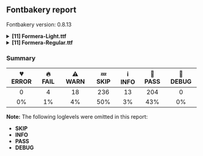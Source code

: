 ## Fontbakery report

Fontbakery version: 0.8.13

<details><summary><b>[11] Formera-Light.ttf</b></summary><div><details><summary>🔥 <b>FAIL:</b> Checking with fontTools.ttx (<a href="https://font-bakery.readthedocs.io/en/stable/fontbakery/profiles/universal.html#com.google.fonts/check/ttx_roundtrip">com.google.fonts/check/ttx_roundtrip</a>)</summary><div>


* 🔥 **FAIL** name id 256 missing from name table
</div></details><details><summary>🔥 <b>FAIL:</b> Ensure soft_dotted characters lose their dot when combined with marks that replace the dot. (<a href="https://font-bakery.readthedocs.io/en/stable/fontbakery/profiles/universal.html#com.google.fonts/check/soft_dotted">com.google.fonts/check/soft_dotted</a>)</summary><div>


* 🔥 **FAIL** The dot of soft dotted characters used in orthographies must disappear in the following strings: į̀ į́ į̂ į̃ į̄ į̌ ị̀ ị́ ị̂ ị̃ ị̄

The dot of soft dotted characters should disappear in other cases, for example: i̦̇ i̦̊ i̦̋ ǐ̦ i̦̒ j̦̀ j̦́ j̦̃ j̦̄ j̦̆ j̦̇ j̦̈ j̦̊ j̦̋ ǰ̦ j̦̒ į̆ į̇ į̈ į̊ [code: soft-dotted]
</div></details><details><summary>⚠ <b>WARN:</b> Check Google Fonts glyph coverage. (<a href="https://font-bakery.readthedocs.io/en/stable/fontbakery/profiles/googlefonts.html#com.google.fonts/check/glyph_coverage">com.google.fonts/check/glyph_coverage</a>)</summary><div>


* ⚠ **WARN** GF_TransLatin_Arabic is almost fulfilled. Missing codepoints:

	- 0x02BC (MODIFIER LETTER APOSTROPHE)


	- 0x1E34 (LATIN CAPITAL LETTER K WITH LINE BELOW)


	- 0x1E35 (LATIN SMALL LETTER K WITH LINE BELOW)


	- 0x1E96 (LATIN SMALL LETTER H WITH LINE BELOW)
 

	- 0x02BD (MODIFIER LETTER REVERSED COMMA)
 [code: missing-codepoints]
</div></details><details><summary>⚠ <b>WARN:</b> Is there kerning info for non-ligated sequences? (<a href="https://font-bakery.readthedocs.io/en/stable/fontbakery/profiles/googlefonts.html#com.google.fonts/check/kerning_for_non_ligated_sequences">com.google.fonts/check/kerning_for_non_ligated_sequences</a>)</summary><div>


* ⚠ **WARN** GPOS table lacks kerning info for the following non-ligated sequences:

	- f + f

	- f + i

	- i + f

	- f + l

	- l + f 

	- i + l [code: lacks-kern-info]
</div></details><details><summary>⚠ <b>WARN:</b> Ensure fonts have ScriptLangTags declared on the 'meta' table. (<a href="https://font-bakery.readthedocs.io/en/stable/fontbakery/profiles/googlefonts.html#com.google.fonts/check/meta/script_lang_tags">com.google.fonts/check/meta/script_lang_tags</a>)</summary><div>


* ⚠ **WARN** This font file does not have a 'meta' table. [code: lacks-meta-table]
</div></details><details><summary>⚠ <b>WARN:</b> Check font contains no unreachable glyphs (<a href="https://font-bakery.readthedocs.io/en/stable/fontbakery/profiles/universal.html#com.google.fonts/check/unreachable_glyphs">com.google.fonts/check/unreachable_glyphs</a>)</summary><div>


* ⚠ **WARN** The following glyphs could not be reached by codepoint or substitution rules:

	- IJacute

	- eight.subs

	- five.subs

	- four.subs

	- ijacute

	- nine.subs

	- one.subs

	- prime

	- seven.subs

	- six.subs

	- three.subs

	- two.subs

	- uni00690307 

	- zero.subs
 [code: unreachable-glyphs]
</div></details><details><summary>⚠ <b>WARN:</b> Check if each glyph has the recommended amount of contours. (<a href="https://font-bakery.readthedocs.io/en/stable/fontbakery/profiles/universal.html#com.google.fonts/check/contour_count">com.google.fonts/check/contour_count</a>)</summary><div>


* ⚠ **WARN** This check inspects the glyph outlines and detects the total number of contours in each of them. The expected values are infered from the typical ammounts of contours observed in a large collection of reference font families. The divergences listed below may simply indicate a significantly different design on some of your glyphs. On the other hand, some of these may flag actual bugs in the font such as glyphs mapped to an incorrect codepoint. Please consider reviewing the design and codepoint assignment of these to make sure they are correct.

The following glyphs do not have the recommended number of contours:

	- Glyph name: n	Contours detected: 2	Expected: 1

	- Glyph name: r	Contours detected: 2	Expected: 1

	- Glyph name: uni00AD	Contours detected: 1	Expected: 0

	- Glyph name: uni00B5	Contours detected: 2	Expected: 1

	- Glyph name: ae	Contours detected: 2	Expected: 3

	- Glyph name: ntilde	Contours detected: 3	Expected: 2

	- Glyph name: aogonek	Contours detected: 3	Expected: 2

	- Glyph name: dcroat	Contours detected: 3	Expected: 2

	- Glyph name: eogonek	Contours detected: 3	Expected: 2

	- Glyph name: hbar	Contours detected: 2	Expected: 1

	- Glyph name: lslash	Contours detected: 2	Expected: 1

	- Glyph name: nacute	Contours detected: 3	Expected: 2

	- Glyph name: uni0146	Contours detected: 3	Expected: 2

	- Glyph name: ncaron	Contours detected: 3	Expected: 2

	- Glyph name: napostrophe	Contours detected: 3	Expected: 2

	- Glyph name: eng	Contours detected: 2	Expected: 1

	- Glyph name: racute	Contours detected: 3	Expected: 2

	- Glyph name: uni0157	Contours detected: 3	Expected: 2

	- Glyph name: rcaron	Contours detected: 3	Expected: 2

	- Glyph name: Tbar	Contours detected: 2	Expected: 1

	- Glyph name: tbar	Contours detected: 2	Expected: 1

	- Glyph name: Uogonek	Contours detected: 2	Expected: 1

	- Glyph name: uogonek	Contours detected: 2	Expected: 1

	- Glyph name: uni01EA	Contours detected: 3	Expected: 2

	- Glyph name: uni01EB	Contours detected: 3	Expected: 2

	- Glyph name: aeacute	Contours detected: 3	Expected: 4

	- Glyph name: uni0272	Contours detected: 2	Expected: 1

	- Glyph name: uni03BC	Contours detected: 2	Expected: 1

	- Glyph name: uni1E08	Contours detected: 3	Expected: 2

	- Glyph name: uni1E09	Contours detected: 3	Expected: 2

	- Glyph name: uni1E1C	Contours detected: 3	Expected: 2

	- Glyph name: uni1E1D	Contours detected: 4	Expected: 3

	- Glyph name: uni1E45	Contours detected: 3	Expected: 2

	- Glyph name: uni1E47	Contours detected: 3	Expected: 2

	- Glyph name: nmacronbelow	Contours detected: 3	Expected: 2

	- Glyph name: uni1E5B	Contours detected: 3	Expected: 2

	- Glyph name: rmacronbelow	Contours detected: 3	Expected: 2

	- Glyph name: uni2113	Contours detected: 3	Expected: 2

	- Glyph name: estimated	Contours detected: 3	Expected: 2

	- Glyph name: Tbar	Contours detected: 2	Expected: 1

	- Glyph name: Uogonek	Contours detected: 2	Expected: 1

	- Glyph name: ae	Contours detected: 2	Expected: 3

	- Glyph name: aeacute	Contours detected: 3	Expected: 4

	- Glyph name: aogonek	Contours detected: 3	Expected: 2

	- Glyph name: dcroat	Contours detected: 3	Expected: 2

	- Glyph name: eng	Contours detected: 2	Expected: 1

	- Glyph name: eogonek	Contours detected: 3	Expected: 2

	- Glyph name: estimated	Contours detected: 3	Expected: 2

	- Glyph name: hbar	Contours detected: 2	Expected: 1

	- Glyph name: lslash	Contours detected: 2	Expected: 1

	- Glyph name: n	Contours detected: 2	Expected: 1

	- Glyph name: nacute	Contours detected: 3	Expected: 2

	- Glyph name: napostrophe	Contours detected: 3	Expected: 2

	- Glyph name: ncaron	Contours detected: 3	Expected: 2

	- Glyph name: ntilde	Contours detected: 3	Expected: 2

	- Glyph name: r	Contours detected: 2	Expected: 1

	- Glyph name: racute	Contours detected: 3	Expected: 2

	- Glyph name: rcaron	Contours detected: 3	Expected: 2

	- Glyph name: tbar	Contours detected: 2	Expected: 1

	- Glyph name: uni00AD	Contours detected: 1	Expected: 0

	- Glyph name: uni00B5	Contours detected: 2	Expected: 1

	- Glyph name: uni0146	Contours detected: 3	Expected: 2

	- Glyph name: uni0157	Contours detected: 3	Expected: 2

	- Glyph name: uni0272	Contours detected: 2	Expected: 1

	- Glyph name: uni03BC	Contours detected: 2	Expected: 1

	- Glyph name: uni1E08	Contours detected: 3	Expected: 2

	- Glyph name: uni1E09	Contours detected: 3	Expected: 2

	- Glyph name: uni1E1C	Contours detected: 3	Expected: 2

	- Glyph name: uni1E1D	Contours detected: 4	Expected: 3

	- Glyph name: uni1E45	Contours detected: 3	Expected: 2

	- Glyph name: uni1E47	Contours detected: 3	Expected: 2

	- Glyph name: uni1E5B	Contours detected: 3	Expected: 2

	- Glyph name: uni2113	Contours detected: 3	Expected: 2 

	- Glyph name: uogonek	Contours detected: 2	Expected: 1
 [code: contour-count]
</div></details><details><summary>⚠ <b>WARN:</b> Does the font contain a soft hyphen? (<a href="https://font-bakery.readthedocs.io/en/stable/fontbakery/profiles/universal.html#com.google.fonts/check/soft_hyphen">com.google.fonts/check/soft_hyphen</a>)</summary><div>


* ⚠ **WARN** This font has a 'Soft Hyphen' character. [code: softhyphen]
</div></details><details><summary>⚠ <b>WARN:</b> Ensure dotted circle glyph is present and can attach marks. (<a href="https://font-bakery.readthedocs.io/en/stable/fontbakery/profiles/universal.html#com.google.fonts/check/dotted_circle">com.google.fonts/check/dotted_circle</a>)</summary><div>


* ⚠ **WARN** No dotted circle glyph present [code: missing-dotted-circle]
</div></details><details><summary>⚠ <b>WARN:</b> Do outlines contain any jaggy segments? (<a href="https://font-bakery.readthedocs.io/en/stable/fontbakery/profiles/<Section: Outline Correctness Checks>.html#com.google.fonts/check/outline_jaggy_segments">com.google.fonts/check/outline_jaggy_segments</a>)</summary><div>


* ⚠ **WARN** The following glyphs have jaggy segments:

	* approxequal (U+2248): L<<352.0,180.0>--<356.0,180.0>>/L<<356.0,180.0>--<331.0,182.0>> = 4.573921259900818

	* approxequal (U+2248): L<<352.0,370.0>--<356.0,370.0>>/L<<356.0,370.0>--<331.0,372.0>> = 4.573921259900818

	* approxequal (U+2248): L<<369.0,177.0>--<352.0,180.0>>/L<<352.0,180.0>--<356.0,180.0>> = 10.007979801441312

	* approxequal (U+2248): L<<369.0,367.0>--<352.0,370.0>>/L<<352.0,370.0>--<356.0,370.0>> = 10.007979801441312

	* asciitilde (U+007E): L<<359.0,222.0>--<363.0,222.0>>/L<<363.0,222.0>--<338.0,224.0>> = 4.573921259900818

	* asciitilde (U+007E): L<<376.0,219.0>--<359.0,222.0>>/L<<359.0,222.0>--<363.0,222.0>> = 10.007979801441312

	* copyright (U+00A9): B<<187.0,624.0>-<199.0,632.0>-<198.0,631.0>>/L<<198.0,631.0>--<206.0,636.0>> = 12.994616791916483

	* copyright (U+00A9): B<<506.5,54.5>-<509.0,56.0>-<508.0,55.0>>/B<<508.0,55.0>-<517.0,61.0>-<515.0,59.0>> = 11.309932474020195

	* copyright (U+00A9): B<<649.0,203.0>-<655.0,218.0>-<655.0,216.0>>/L<<655.0,216.0>--<656.0,223.0>> = 8.13010235415596

	* copyright (U+00A9): L<<514.0,439.0>--<513.0,418.0>>/B<<513.0,418.0>-<513.0,421.0>-<505.0,429.0>> = 2.726310993906212

	* currency (U+00A4): L<<239.0,129.0>--<242.0,129.0>>/L<<242.0,129.0>--<212.0,135.0>> = 11.309932474020195

	* currency (U+00A4): L<<276.0,127.0>--<239.0,129.0>>/L<<239.0,129.0>--<242.0,129.0>> = 3.094058058917113

	* currency (U+00A4): L<<295.0,573.0>--<319.0,570.0>>/L<<319.0,570.0>--<318.0,570.0>> = 7.125016348901757

	* currency (U+00A4): L<<319.0,570.0>--<318.0,570.0>>/L<<318.0,570.0>--<330.0,567.0>> = 14.036243467926484

	* currency (U+00A4): L<<438.0,535.0>--<512.0,608.0>>/B<<512.0,608.0>-<511.0,607.0>-<518.0,601.0>> = 0.3897611953170412

	* currency (U+00A4): L<<524.0,103.0>--<508.0,88.0>>/B<<508.0,88.0>-<511.0,91.0>-<502.0,99.0>> = 1.8476102659945155

	* dagger (U+2020): B<<167.0,774.0>-<172.0,774.0>-<179.0,775.0>>/B<<179.0,775.0>-<175.0,775.0>-<184.5,776.0>> = 8.13010235415596

	* dagger (U+2020): B<<188.5,-56.5>-<179.0,-56.0>-<182.0,-56.0>>/B<<182.0,-56.0>-<176.0,-55.0>-<170.0,-54.5>> = 9.462322208025613

	* divide (U+00F7): L<<468.0,329.0>--<467.0,307.0>>/B<<467.0,307.0>-<467.0,310.0>-<455.0,307.0>> = 2.6025622024998034

	* equal (U+003D): L<<443.0,278.0>--<462.0,277.0>>/B<<462.0,277.0>-<458.0,277.0>-<462.5,275.0>> = 3.012787504183286

	* equal (U+003D): L<<444.0,420.0>--<458.0,419.0>>/B<<458.0,419.0>-<457.0,419.0>-<462.0,417.0>> = 4.085616779974888

	* equal (U+003D): L<<468.0,258.0>--<467.0,236.0>>/B<<467.0,236.0>-<467.0,239.0>-<454.0,236.0>> = 2.6025622024998034

	* estimated (U+212E): B<<170.5,64.0>-<163.0,69.0>-<164.0,69.0>>/B<<164.0,69.0>-<152.0,71.0>-<155.0,74.0>> = 9.462322208025613

	* estimated (U+212E): L<<203.0,613.0>--<206.0,616.0>>/L<<206.0,616.0>--<184.0,599.0>> = 7.3057595333108205

	* estimated (U+212E): L<<215.0,622.0>--<203.0,613.0>>/L<<203.0,613.0>--<206.0,616.0>> = 8.13010235415596

	* estimated (U+212E): L<<388.0,695.0>--<408.0,692.0>>/L<<408.0,692.0>--<407.0,692.0>> = 8.530765609948139

	* estimated (U+212E): L<<408.0,692.0>--<407.0,692.0>>/L<<407.0,692.0>--<421.0,691.0>> = 4.085616779974888

	* estimated (U+212E): L<<591.0,94.0>--<594.0,97.0>>/L<<594.0,97.0>--<576.0,80.0>> = 1.6365770416166923

	* estimated (U+212E): L<<600.0,102.0>--<591.0,94.0>>/L<<591.0,94.0>--<594.0,97.0>> = 3.3664606634298315

	* greater (U+003E): B<<268.0,220.0>-<260.0,217.0>-<261.0,218.0>>/B<<261.0,218.0>-<249.0,208.0>-<243.0,207.0>> = 5.1944289077348

	* greater (U+003E): B<<66.0,525.0>-<80.0,520.0>-<79.0,520.0>>/B<<79.0,520.0>-<87.0,518.0>-<91.0,516.5>> = 14.036243467926484

	* infinity (U+221E): L<<208.0,443.0>--<209.0,443.0>>/B<<209.0,443.0>-<196.0,445.0>-<187.0,446.5>> = 8.746162262555211

	* infinity (U+221E): L<<545.0,239.0>--<544.0,238.0>>/L<<544.0,238.0>--<552.0,244.0>> = 8.13010235415596

	* integral (U+222B): L<<222.0,-182.0>--<222.0,-183.0>>/L<<222.0,-183.0>--<229.0,-152.0>> = 12.724355685422363

	* less (U+003C): B<<257.0,207.0>-<251.0,208.0>-<239.0,218.0>>/B<<239.0,218.0>-<240.0,217.0>-<232.0,220.0>> = 5.1944289077348

	* minus (U+2212): L<<32.0,342.0>--<33.0,349.0>>/B<<33.0,349.0>-<33.0,348.0>-<40.0,349.0>> = 8.13010235415596

	* minus (U+2212): L<<443.0,349.0>--<468.0,348.0>>/B<<468.0,348.0>-<466.0,348.0>-<468.0,340.0>> = 2.2906100426384346

	* minus (U+2212): L<<57.0,307.0>--<30.0,310.0>>/B<<30.0,310.0>-<32.0,310.0>-<32.0,318.0>> = 6.340191745909908

	* minute (U+2032): L<<30.0,511.0>--<31.0,518.0>>/L<<31.0,518.0>--<31.0,517.0>> = 8.13010235415596

	* minute (U+2032): L<<31.0,518.0>--<31.0,517.0>>/L<<31.0,517.0>--<35.0,542.0>> = 9.090276920822312

	* multiply (U+00D7): B<<255.5,293.0>-<250.0,298.0>-<251.0,299.0>>/L<<251.0,299.0>--<228.0,280.0>> = 5.4403320310054815

	* notequal (U+2260): B<<151.0,155.0>-<152.0,158.0>-<152.0,157.0>>/L<<152.0,157.0>--<153.0,161.0>> = 14.036243467926484

	* notequal (U+2260): B<<165.0,185.0>-<172.0,199.0>-<172.0,198.0>>/B<<172.0,198.0>-<173.0,202.0>-<175.5,211.5>> = 14.036243467926484

	* notequal (U+2260): B<<181.0,229.0>-<184.0,237.0>-<185.0,237.0>>/L<<185.0,237.0>--<159.0,239.0>> = 4.398705354995508

	* notequal (U+2260): L<<30.0,258.0>--<33.0,278.0>>/B<<33.0,278.0>-<33.0,276.0>-<56.0,278.0>> = 8.530765609948096

	* numbersign (U+0023): B<<26.5,139.0>-<26.0,140.0>-<26.0,139.0>>/B<<26.0,139.0>-<24.0,158.0>-<41.0,163.0>> = 6.009005957494474

	* numbersign (U+0023): L<<448.0,313.0>--<449.0,313.0>>/B<<449.0,313.0>-<439.0,312.0>-<434.0,300.5>> = 5.710593137499633

	* numbersign (U+0023): L<<468.0,315.0>--<448.0,313.0>>/L<<448.0,313.0>--<449.0,313.0>> = 5.710593137499633

	* paragraph (U+00B6): L<<371.0,462.0>--<371.0,461.0>>/B<<371.0,461.0>-<369.0,475.0>-<373.0,475.0>> = 8.13010235415596

	* paragraph (U+00B6): L<<372.0,455.0>--<371.0,462.0>>/L<<371.0,462.0>--<371.0,461.0>> = 8.13010235415596

	* paragraph (U+00B6): L<<67.0,614.0>--<74.0,620.0>>/L<<74.0,620.0>--<73.0,619.0>> = 4.398705354995591

	* paragraph (U+00B6): L<<74.0,620.0>--<73.0,619.0>>/L<<73.0,619.0>--<87.0,630.0>> = 6.842773412630916

	* partialdiff (U+2202): B<<180.0,616.0>-<175.0,618.0>-<176.0,618.0>>/B<<176.0,618.0>-<163.0,620.0>-<154.0,622.0>> = 8.746162262555211

	* partialdiff (U+2202): B<<338.5,49.5>-<341.0,51.0>-<340.0,50.0>>/L<<340.0,50.0>--<345.0,54.0>> = 6.34019174590985

	* partialdiff (U+2202): L<<274.0,396.0>--<277.0,396.0>>/L<<277.0,396.0>--<259.0,399.0>> = 9.462322208025613

	* partialdiff (U+2202): L<<304.0,392.0>--<274.0,396.0>>/L<<274.0,396.0>--<277.0,396.0>> = 7.594643368591397

	* partialdiff (U+2202): L<<340.0,50.0>--<345.0,54.0>>/L<<345.0,54.0>--<344.0,53.0>> = 6.340191745909908

	* partialdiff (U+2202): L<<345.0,54.0>--<344.0,53.0>>/B<<344.0,53.0>-<354.0,62.0>-<354.0,60.0>> = 3.0127875041831653

	* partialdiff (U+2202): L<<90.0,222.0>--<90.0,225.0>>/L<<90.0,225.0>--<89.0,196.0>> = 1.9749340108819595

	* partialdiff (U+2202): L<<91.0,239.0>--<90.0,222.0>>/L<<90.0,222.0>--<90.0,225.0>> = 3.3664606634298315

	* percent (U+0025): B<<202.0,456.0>-<219.0,464.0>-<216.0,461.0>>/L<<216.0,461.0>--<239.0,479.0>> = 6.952957468173817

	* percent (U+0025): L<<119.0,620.0>--<120.0,621.0>>/L<<120.0,621.0>--<98.0,604.0>> = 7.3057595333108205

	* percent (U+0025): L<<150.0,451.0>--<154.0,450.0>>/L<<154.0,450.0>--<153.0,450.0>> = 14.036243467926484

	* percent (U+0025): L<<154.0,450.0>--<153.0,450.0>>/L<<153.0,450.0>--<170.0,448.0>> = 6.709836807756896

	* percent (U+0025): L<<341.0,219.0>--<358.0,235.0>>/B<<358.0,235.0>-<357.0,234.0>-<358.0,235.0>> = 1.735704588928346

	* percent (U+0025): L<<391.0,204.0>--<391.0,205.0>>/L<<391.0,205.0>--<390.0,201.0>> = 14.036243467926484

	* percent (U+0025): L<<391.0,205.0>--<390.0,201.0>>/L<<390.0,201.0>--<390.0,204.0>> = 14.036243467926484

	* percent (U+0025): L<<485.0,206.0>--<486.0,207.0>>/L<<486.0,207.0>--<482.0,204.0>> = 8.13010235415596

	* percent (U+0025): L<<486.0,207.0>--<482.0,204.0>>/L<<482.0,204.0>--<485.0,207.0>> = 8.13010235415596

	* perthousand (U+2030): L<<118.0,619.0>--<120.0,621.0>>/L<<120.0,621.0>--<98.0,604.0>> = 7.3057595333108205

	* perthousand (U+2030): L<<516.0,13.0>--<519.0,16.0>>/B<<519.0,16.0>-<507.0,7.0>-<495.0,4.0>> = 8.13010235415596

	* perthousand (U+2030): L<<537.0,31.0>--<516.0,13.0>>/L<<516.0,13.0>--<519.0,16.0>> = 4.398705354995591

	* perthousand (U+2030): L<<707.0,201.0>--<710.0,204.0>>/L<<710.0,204.0>--<689.0,187.0>> = 6.009005957494474

	* perthousand (U+2030): L<<712.0,205.0>--<707.0,201.0>>/L<<707.0,201.0>--<710.0,204.0>> = 6.340191745909908

	* pi (U+03C0): B<<415.5,366.0>-<408.0,366.0>-<408.0,367.0>>/L<<408.0,367.0>--<406.0,343.0>> = 4.763641690726143

	* pi (U+03C0): L<<122.0,-3.0>--<99.0,0.0>>/L<<99.0,0.0>--<101.0,0.0>> = 7.431407971172489

	* pi (U+03C0): L<<363.0,133.0>--<363.0,132.0>>/B<<363.0,132.0>-<362.0,153.0>-<364.0,153.0>> = 2.726310993906212

	* pi (U+03C0): L<<366.0,101.0>--<363.0,133.0>>/L<<363.0,133.0>--<363.0,132.0>> = 5.355825042855143

	* plus (U+002B): L<<229.0,523.0>--<230.0,531.0>>/B<<230.0,531.0>-<230.0,530.0>-<250.0,530.0>> = 7.1250163489018075

	* plus (U+002B): L<<232.0,127.0>--<227.0,128.0>>/L<<227.0,128.0>--<230.0,128.0>> = 11.309932474020195

	* plus (U+002B): L<<418.0,348.0>--<443.0,349.0>>/L<<443.0,349.0>--<442.0,349.0>> = 2.2906100426384346

	* plus (U+002B): L<<443.0,349.0>--<442.0,349.0>>/B<<442.0,349.0>-<456.0,350.0>-<461.0,349.0>> = 4.085616779974798

	* plusminus (U+00B1): L<<227.0,314.0>--<227.0,313.0>>/B<<227.0,313.0>-<226.0,318.0>-<227.0,320.5>> = 11.309932474020195

	* plusminus (U+00B1): L<<228.0,309.0>--<227.0,314.0>>/L<<227.0,314.0>--<227.0,313.0>> = 11.309932474020227

	* plusminus (U+00B1): L<<250.0,559.0>--<271.0,558.0>>/B<<271.0,558.0>-<270.0,558.0>-<271.0,536.0>> = 2.726310993906212

	* plusminus (U+00B1): L<<42.0,75.0>--<30.0,76.0>>/B<<30.0,76.0>-<33.0,76.0>-<33.0,95.0>> = 4.763641690726143

	* plusminus (U+00B1): L<<468.0,95.0>--<467.0,73.0>>/B<<467.0,73.0>-<467.0,76.0>-<443.0,76.0>> = 2.6025622024998034

	* product (U+220F): B<<567.0,-194.0>-<578.0,-209.0>-<577.0,-209.0>>/L<<577.0,-209.0>--<594.0,-210.0>> = 3.3664606634298315

	* product (U+220F): L<<430.0,-230.0>--<433.0,-209.0>>/B<<433.0,-209.0>-<433.0,-210.0>-<456.0,-210.0>> = 8.13010235415596

	* product (U+220F): L<<452.0,-253.0>--<430.0,-250.0>>/B<<430.0,-250.0>-<433.0,-250.0>-<430.0,-240.0>> = 7.765166018425354

	* radical (U+221A): B<<248.0,100.5>-<245.0,92.0>-<245.0,93.0>>/L<<245.0,93.0>--<243.0,85.0>> = 14.036243467926484

	* radical (U+221A): B<<262.0,146.5>-<259.0,138.0>-<259.0,139.0>>/B<<259.0,139.0>-<258.0,132.0>-<256.5,126.5>> = 8.13010235415596

	* radical (U+221A): L<<187.0,91.0>--<193.0,64.0>>/L<<193.0,64.0>--<193.0,68.0>> = 12.528807709151522

	* radical (U+221A): L<<401.0,747.0>--<402.0,754.0>>/L<<402.0,754.0>--<402.0,753.0>> = 8.13010235415596

	* radical (U+221A): L<<644.0,828.0>--<669.0,827.0>>/B<<669.0,827.0>-<667.0,827.0>-<669.0,810.0>> = 2.2906100426384346

	* radical (U+221A): L<<87.0,354.0>--<110.0,353.0>>/B<<110.0,353.0>-<109.0,353.0>-<112.0,348.0>> = 2.4895529219991284

	* registered (U+00AE): B<<528.0,28.0>-<520.0,24.0>-<521.0,25.0>>/B<<521.0,25.0>-<511.0,16.0>-<498.0,12.0>> = 3.012787504183286

	* registered (U+00AE): B<<640.0,185.0>-<647.0,199.0>-<647.0,197.0>>/B<<647.0,197.0>-<648.0,201.0>-<648.5,202.5>> = 14.036243467926484

	* registered (U+00AE): L<<674.0,280.0>--<675.0,304.0>>/L<<675.0,304.0>--<675.0,303.0>> = 2.3859440303887243

	* registered (U+00AE): L<<675.0,304.0>--<675.0,303.0>>/L<<675.0,303.0>--<677.0,319.0>> = 7.1250163489018075

	* second (U+2033): L<<211.0,511.0>--<212.0,518.0>>/L<<212.0,518.0>--<212.0,517.0>> = 8.13010235415596

	* second (U+2033): L<<212.0,518.0>--<212.0,517.0>>/L<<212.0,517.0>--<216.0,542.0>> = 9.090276920822312

	* second (U+2033): L<<31.0,511.0>--<32.0,518.0>>/L<<32.0,518.0>--<32.0,517.0>> = 8.13010235415596

	* second (U+2033): L<<32.0,518.0>--<32.0,517.0>>/L<<32.0,517.0>--<36.0,542.0>> = 9.090276920822312

	* threequarters (U+00BE): B<<213.0,433.0>-<207.0,444.0>-<200.0,454.0>>/B<<200.0,454.0>-<201.0,453.0>-<200.5,454.0>> = 10.007979801441312

	* uni00B3 (U+00B3): B<<223.0,433.0>-<217.0,444.0>-<210.0,454.0>>/B<<210.0,454.0>-<211.0,453.0>-<210.5,454.0>> = 10.007979801441312

	* uni00B5 (U+00B5): L<<386.0,75.0>--<387.0,76.0>>/L<<387.0,76.0>--<378.0,68.0>> = 3.3664606634298315

	* uni00B5 (U+00B5): L<<70.0,-166.0>--<69.0,-155.0>>/L<<69.0,-155.0>--<69.0,-156.0>> = 5.1944289077348

	* uni03A9 (U+03A9): B<<409.5,59.5>-<412.0,61.0>-<411.0,60.0>>/L<<411.0,60.0>--<429.0,72.0>> = 11.309932474020227

	* uni03A9 (U+03A9): B<<92.0,446.5>-<89.0,436.0>-<89.0,437.0>>/L<<89.0,437.0>--<82.0,408.0>> = 13.570434385161475

	* uni03A9 (U+03A9): L<<371.0,630.0>--<374.0,630.0>>/L<<374.0,630.0>--<362.0,632.0>> = 9.462322208025613

	* uni03A9 (U+03A9): L<<398.0,626.0>--<371.0,630.0>>/L<<371.0,630.0>--<374.0,630.0>> = 8.426969021480636

	* uni03A9 (U+03A9): L<<587.0,292.0>--<589.0,314.0>>/L<<589.0,314.0>--<589.0,313.0>> = 5.1944289077348

	* uni03A9 (U+03A9): L<<589.0,313.0>--<592.0,337.0>>/L<<592.0,337.0>--<592.0,336.0>> = 7.1250163489018075

	* uni03A9 (U+03A9): L<<589.0,314.0>--<589.0,313.0>>/L<<589.0,313.0>--<592.0,337.0>> = 7.1250163489018075

	* uni03A9 (U+03A9): L<<592.0,337.0>--<592.0,336.0>>/L<<592.0,336.0>--<593.0,366.0>> = 1.9091524329963898

	* uni03BC (U+03BC): L<<386.0,75.0>--<387.0,76.0>>/L<<387.0,76.0>--<378.0,68.0>> = 3.3664606634298315

	* uni03BC (U+03BC): L<<70.0,-166.0>--<69.0,-155.0>>/L<<69.0,-155.0>--<69.0,-156.0>> = 5.1944289077348

	* uni1E9E (U+1E9E): L<<375.0,-5.0>--<376.0,-5.0>>/L<<376.0,-5.0>--<343.0,-3.0>> = 3.468229258917096

	* uni1E9E (U+1E9E): L<<385.0,-6.0>--<375.0,-5.0>>/L<<375.0,-5.0>--<376.0,-5.0>> = 5.710593137499633

	* uni2083 (U+2083): B<<223.0,38.0>-<217.0,49.0>-<210.0,59.0>>/B<<210.0,59.0>-<211.0,58.0>-<210.5,59.0>> = 10.007979801441312

	* uni2113 (U+2113): B<<198.0,87.0>-<198.0,88.0>-<197.0,86.0>>/L<<197.0,86.0>--<200.0,97.0>> = 11.309932474020162

	* uni2113 (U+2113): B<<312.0,-6.0>-<313.0,-6.0>-<314.0,-6.0>>/L<<314.0,-6.0>--<310.0,-7.0>> = 14.036243467926484

	* uni2113 (U+2113): L<<279.0,591.0>--<279.0,600.0>>/L<<279.0,600.0>--<274.0,560.0>> = 7.125016348901757

	* uni2113 (U+2113): L<<314.0,-6.0>--<310.0,-7.0>>/B<<310.0,-7.0>-<311.0,-7.0>-<312.0,-6.0>> = 14.036243467926484

	* uni2113 (U+2113): L<<356.0,487.0>--<356.0,485.0>>/L<<356.0,485.0>--<357.0,491.0>> = 9.462322208025613

	* uni2113 (U+2113): L<<383.0,35.0>--<386.0,37.0>>/L<<386.0,37.0>--<368.0,22.0>> = 6.115503566285445

	* uni2113 (U+2113): L<<400.0,48.0>--<383.0,35.0>>/L<<383.0,35.0>--<386.0,37.0>> = 3.715289105428815

	* uni2126 (U+2126): B<<409.5,59.5>-<412.0,61.0>-<411.0,60.0>>/L<<411.0,60.0>--<429.0,72.0>> = 11.309932474020227

	* uni2126 (U+2126): B<<92.0,446.5>-<89.0,436.0>-<89.0,437.0>>/L<<89.0,437.0>--<82.0,408.0>> = 13.570434385161475

	* uni2126 (U+2126): L<<371.0,630.0>--<374.0,630.0>>/L<<374.0,630.0>--<362.0,632.0>> = 9.462322208025613

	* uni2126 (U+2126): L<<398.0,626.0>--<371.0,630.0>>/L<<371.0,630.0>--<374.0,630.0>> = 8.426969021480636

	* uni2126 (U+2126): L<<587.0,292.0>--<589.0,314.0>>/L<<589.0,314.0>--<589.0,313.0>> = 5.1944289077348

	* uni2126 (U+2126): L<<589.0,313.0>--<592.0,337.0>>/L<<592.0,337.0>--<592.0,336.0>> = 7.1250163489018075

	* uni2126 (U+2126): L<<589.0,314.0>--<589.0,313.0>>/L<<589.0,313.0>--<592.0,337.0>> = 7.1250163489018075

	* uni2126 (U+2126): L<<592.0,337.0>--<592.0,336.0>>/L<<592.0,336.0>--<593.0,366.0>> = 1.9091524329963898

	* uni21E7 (U+21E7): B<<308.0,37.0>-<309.0,15.0>-<308.0,15.0>>/L<<308.0,15.0>--<331.0,14.0>> = 2.4895529219991284

	* uni2325 (U+2325): L<<51.0,478.0>--<52.0,484.0>>/L<<52.0,484.0>--<52.0,483.0>> = 9.462322208025613

	* uni2B1B (U+2B1B): L<<51.0,274.0>--<51.0,273.0>>/B<<51.0,273.0>-<50.0,284.0>-<52.0,286.0>> = 5.1944289077348

	* uni2B1B (U+2B1B): L<<52.0,267.0>--<51.0,274.0>>/L<<51.0,274.0>--<51.0,273.0>> = 8.13010235415596

	* uni2B1B (U+2B1B): L<<72.0,-121.0>--<60.0,-120.0>>/L<<60.0,-120.0>--<62.0,-120.0>> = 4.763641690726143 

	* uni2B1C (U+2B1C): L<<55.0,494.0>--<52.0,519.0>>/L<<52.0,519.0>--<52.0,518.0>> = 6.842773412630916 [code: found-jaggy-segments]
</div></details><details><summary>⚠ <b>WARN:</b> Do outlines contain any semi-vertical or semi-horizontal lines? (<a href="https://font-bakery.readthedocs.io/en/stable/fontbakery/profiles/<Section: Outline Correctness Checks>.html#com.google.fonts/check/outline_semi_vertical">com.google.fonts/check/outline_semi_vertical</a>)</summary><div>


* ⚠ **WARN** The following glyphs have semi-vertical/semi-horizontal lines:

	* uni1E9E (U+1E9E): L<<124.0,571.0>--<123.0,416.0>> 

	* uni2015 (U+2015): L<<443.0,405.0>--<565.0,404.0>> [code: found-semi-vertical]
</div></details><br></div></details><details><summary><b>[11] Formera-Regular.ttf</b></summary><div><details><summary>🔥 <b>FAIL:</b> Checking with fontTools.ttx (<a href="https://font-bakery.readthedocs.io/en/stable/fontbakery/profiles/universal.html#com.google.fonts/check/ttx_roundtrip">com.google.fonts/check/ttx_roundtrip</a>)</summary><div>


* 🔥 **FAIL** name id 256 missing from name table
</div></details><details><summary>🔥 <b>FAIL:</b> Ensure soft_dotted characters lose their dot when combined with marks that replace the dot. (<a href="https://font-bakery.readthedocs.io/en/stable/fontbakery/profiles/universal.html#com.google.fonts/check/soft_dotted">com.google.fonts/check/soft_dotted</a>)</summary><div>


* 🔥 **FAIL** The dot of soft dotted characters used in orthographies must disappear in the following strings: į̀ į́ į̂ į̃ į̄ į̌ ị̀ ị́ ị̂ ị̃ ị̄

The dot of soft dotted characters should disappear in other cases, for example: i̦̇ i̦̊ i̦̋ ǐ̦ i̦̒ j̦̀ j̦́ j̦̃ j̦̄ j̦̆ j̦̇ j̦̈ j̦̊ j̦̋ ǰ̦ j̦̒ į̆ į̇ į̈ į̊ [code: soft-dotted]
</div></details><details><summary>⚠ <b>WARN:</b> Check Google Fonts glyph coverage. (<a href="https://font-bakery.readthedocs.io/en/stable/fontbakery/profiles/googlefonts.html#com.google.fonts/check/glyph_coverage">com.google.fonts/check/glyph_coverage</a>)</summary><div>


* ⚠ **WARN** GF_TransLatin_Arabic is almost fulfilled. Missing codepoints:

	- 0x02BC (MODIFIER LETTER APOSTROPHE)


	- 0x1E34 (LATIN CAPITAL LETTER K WITH LINE BELOW)


	- 0x1E35 (LATIN SMALL LETTER K WITH LINE BELOW)


	- 0x1E96 (LATIN SMALL LETTER H WITH LINE BELOW)
 

	- 0x02BD (MODIFIER LETTER REVERSED COMMA)
 [code: missing-codepoints]
</div></details><details><summary>⚠ <b>WARN:</b> Is there kerning info for non-ligated sequences? (<a href="https://font-bakery.readthedocs.io/en/stable/fontbakery/profiles/googlefonts.html#com.google.fonts/check/kerning_for_non_ligated_sequences">com.google.fonts/check/kerning_for_non_ligated_sequences</a>)</summary><div>


* ⚠ **WARN** GPOS table lacks kerning info for the following non-ligated sequences:

	- f + f

	- f + i

	- i + f

	- f + l

	- l + f 

	- i + l [code: lacks-kern-info]
</div></details><details><summary>⚠ <b>WARN:</b> Ensure fonts have ScriptLangTags declared on the 'meta' table. (<a href="https://font-bakery.readthedocs.io/en/stable/fontbakery/profiles/googlefonts.html#com.google.fonts/check/meta/script_lang_tags">com.google.fonts/check/meta/script_lang_tags</a>)</summary><div>


* ⚠ **WARN** This font file does not have a 'meta' table. [code: lacks-meta-table]
</div></details><details><summary>⚠ <b>WARN:</b> Check font contains no unreachable glyphs (<a href="https://font-bakery.readthedocs.io/en/stable/fontbakery/profiles/universal.html#com.google.fonts/check/unreachable_glyphs">com.google.fonts/check/unreachable_glyphs</a>)</summary><div>


* ⚠ **WARN** The following glyphs could not be reached by codepoint or substitution rules:

	- IJacute

	- eight.subs

	- five.subs

	- four.subs

	- ijacute

	- nine.subs

	- one.subs

	- prime

	- seven.subs

	- six.subs

	- three.subs

	- two.subs

	- uni00690307 

	- zero.subs
 [code: unreachable-glyphs]
</div></details><details><summary>⚠ <b>WARN:</b> Check if each glyph has the recommended amount of contours. (<a href="https://font-bakery.readthedocs.io/en/stable/fontbakery/profiles/universal.html#com.google.fonts/check/contour_count">com.google.fonts/check/contour_count</a>)</summary><div>


* ⚠ **WARN** This check inspects the glyph outlines and detects the total number of contours in each of them. The expected values are infered from the typical ammounts of contours observed in a large collection of reference font families. The divergences listed below may simply indicate a significantly different design on some of your glyphs. On the other hand, some of these may flag actual bugs in the font such as glyphs mapped to an incorrect codepoint. Please consider reviewing the design and codepoint assignment of these to make sure they are correct.

The following glyphs do not have the recommended number of contours:

	- Glyph name: r	Contours detected: 2	Expected: 1

	- Glyph name: uni00AD	Contours detected: 1	Expected: 0

	- Glyph name: Thorn	Contours detected: 3	Expected: 1 or 2

	- Glyph name: ae	Contours detected: 2	Expected: 3

	- Glyph name: aogonek	Contours detected: 3	Expected: 2

	- Glyph name: dcroat	Contours detected: 3	Expected: 2

	- Glyph name: eogonek	Contours detected: 3	Expected: 2

	- Glyph name: hbar	Contours detected: 2	Expected: 1

	- Glyph name: racute	Contours detected: 3	Expected: 2

	- Glyph name: uni0157	Contours detected: 3	Expected: 2

	- Glyph name: rcaron	Contours detected: 3	Expected: 2

	- Glyph name: Tbar	Contours detected: 2	Expected: 1

	- Glyph name: tbar	Contours detected: 2	Expected: 1

	- Glyph name: Uogonek	Contours detected: 2	Expected: 1

	- Glyph name: uogonek	Contours detected: 2	Expected: 1

	- Glyph name: uni01EA	Contours detected: 3	Expected: 2

	- Glyph name: uni01EB	Contours detected: 3	Expected: 2

	- Glyph name: aeacute	Contours detected: 3	Expected: 4

	- Glyph name: uni1E08	Contours detected: 3	Expected: 2

	- Glyph name: uni1E09	Contours detected: 3	Expected: 2

	- Glyph name: uni1E1C	Contours detected: 3	Expected: 2

	- Glyph name: uni1E1D	Contours detected: 4	Expected: 3

	- Glyph name: uni1E5B	Contours detected: 3	Expected: 2

	- Glyph name: rmacronbelow	Contours detected: 3	Expected: 2

	- Glyph name: Tbar	Contours detected: 2	Expected: 1

	- Glyph name: Thorn	Contours detected: 3	Expected: 1 or 2

	- Glyph name: Uogonek	Contours detected: 2	Expected: 1

	- Glyph name: ae	Contours detected: 2	Expected: 3

	- Glyph name: aeacute	Contours detected: 3	Expected: 4

	- Glyph name: aogonek	Contours detected: 3	Expected: 2

	- Glyph name: dcroat	Contours detected: 3	Expected: 2

	- Glyph name: eogonek	Contours detected: 3	Expected: 2

	- Glyph name: hbar	Contours detected: 2	Expected: 1

	- Glyph name: r	Contours detected: 2	Expected: 1

	- Glyph name: racute	Contours detected: 3	Expected: 2

	- Glyph name: rcaron	Contours detected: 3	Expected: 2

	- Glyph name: tbar	Contours detected: 2	Expected: 1

	- Glyph name: uni00AD	Contours detected: 1	Expected: 0

	- Glyph name: uni0157	Contours detected: 3	Expected: 2

	- Glyph name: uni1E08	Contours detected: 3	Expected: 2

	- Glyph name: uni1E09	Contours detected: 3	Expected: 2

	- Glyph name: uni1E1C	Contours detected: 3	Expected: 2

	- Glyph name: uni1E1D	Contours detected: 4	Expected: 3

	- Glyph name: uni1E5B	Contours detected: 3	Expected: 2 

	- Glyph name: uogonek	Contours detected: 2	Expected: 1
 [code: contour-count]
</div></details><details><summary>⚠ <b>WARN:</b> Does the font contain a soft hyphen? (<a href="https://font-bakery.readthedocs.io/en/stable/fontbakery/profiles/universal.html#com.google.fonts/check/soft_hyphen">com.google.fonts/check/soft_hyphen</a>)</summary><div>


* ⚠ **WARN** This font has a 'Soft Hyphen' character. [code: softhyphen]
</div></details><details><summary>⚠ <b>WARN:</b> Ensure dotted circle glyph is present and can attach marks. (<a href="https://font-bakery.readthedocs.io/en/stable/fontbakery/profiles/universal.html#com.google.fonts/check/dotted_circle">com.google.fonts/check/dotted_circle</a>)</summary><div>


* ⚠ **WARN** No dotted circle glyph present [code: missing-dotted-circle]
</div></details><details><summary>⚠ <b>WARN:</b> Check math signs have the same width. (<a href="https://font-bakery.readthedocs.io/en/stable/fontbakery/profiles/universal.html#com.google.fonts/check/math_signs_width">com.google.fonts/check/math_signs_width</a>)</summary><div>


* ⚠ **WARN** The most common width is 500 among a set of 12 math glyphs.
The following math glyphs have a different width, though:

Width = 600:
approxequal
 [code: width-outliers]
</div></details><details><summary>⚠ <b>WARN:</b> Do outlines contain any jaggy segments? (<a href="https://font-bakery.readthedocs.io/en/stable/fontbakery/profiles/<Section: Outline Correctness Checks>.html#com.google.fonts/check/outline_jaggy_segments">com.google.fonts/check/outline_jaggy_segments</a>)</summary><div>


* ⚠ **WARN** The following glyphs have jaggy segments:

	* Eng (U+014A): B<<568.0,-163.0>-<586.0,-167.0>-<585.0,-168.0>>/L<<585.0,-168.0>--<603.0,-155.0>> = 9.162347045721626

	* ampersand (U+0026): B<<159.0,73.0>-<173.0,66.0>-<172.0,66.0>>/L<<172.0,66.0>--<186.0,64.0>> = 8.13010235415596

	* ampersand (U+0026): L<<286.0,469.0>--<290.0,472.0>>/L<<290.0,472.0>--<289.0,471.0>> = 8.13010235415596

	* ampersand (U+0026): L<<290.0,472.0>--<289.0,471.0>>/L<<289.0,471.0>--<301.0,481.0>> = 5.19442890773487

	* ampersand (U+0026): L<<419.0,543.0>--<418.0,534.0>>/L<<418.0,534.0>--<418.0,537.0>> = 6.340191745909908

	* copyright (U+00A9): B<<625.0,200.0>-<627.0,203.0>-<627.0,202.0>>/B<<627.0,202.0>-<629.0,210.0>-<631.0,210.0>> = 14.036243467926484

	* copyright (U+00A9): L<<236.0,468.0>--<255.0,485.0>>/L<<255.0,485.0>--<254.0,484.0>> = 3.1798301198642793

	* copyright (U+00A9): L<<255.0,485.0>--<254.0,484.0>>/L<<254.0,484.0>--<262.0,491.0>> = 3.8140748342902824

	* copyright (U+00A9): L<<382.0,619.0>--<385.0,619.0>>/L<<385.0,619.0>--<356.0,620.0>> = 1.9749340108819595

	* copyright (U+00A9): L<<393.0,618.0>--<382.0,619.0>>/L<<382.0,619.0>--<385.0,619.0>> = 5.1944289077348

	* copyright (U+00A9): L<<583.0,62.0>--<586.0,65.0>>/L<<586.0,65.0>--<563.0,49.0>> = 10.175510843043119

	* copyright (U+00A9): L<<604.0,81.0>--<583.0,62.0>>/L<<583.0,62.0>--<586.0,65.0>> = 2.862405226111779

	* currency (U+00A4): L<<314.0,592.0>--<338.0,589.0>>/L<<338.0,589.0>--<337.0,589.0>> = 7.125016348901757

	* currency (U+00A4): L<<338.0,589.0>--<337.0,589.0>>/L<<337.0,589.0>--<362.0,583.0>> = 13.495733280795811

	* currency (U+00A4): L<<58.0,379.0>--<61.0,402.0>>/L<<61.0,402.0>--<61.0,401.0>> = 7.431407971172489

	* currency (U+00A4): L<<61.0,402.0>--<61.0,401.0>>/L<<61.0,401.0>--<67.0,426.0>> = 13.495733280795811

	* estimated (U+212E): B<<278.0,74.0>-<293.0,71.0>-<290.0,71.0>>/L<<290.0,71.0>--<305.0,68.0>> = 11.309932474020195

	* estimated (U+212E): B<<427.0,713.5>-<430.0,713.0>-<429.0,713.0>>/L<<429.0,713.0>--<438.0,711.0>> = 12.528807709151522

	* estimated (U+212E): B<<494.0,100.0>-<497.0,101.0>-<496.0,100.0>>/L<<496.0,100.0>--<520.0,117.0>> = 9.688786560366827

	* estimated (U+212E): L<<321.0,-19.0>--<324.0,-19.0>>/L<<324.0,-19.0>--<296.0,-16.0>> = 6.115503566285384

	* estimated (U+212E): L<<328.0,-20.0>--<321.0,-19.0>>/L<<321.0,-19.0>--<324.0,-19.0>> = 8.13010235415596

	* greater (U+003E): B<<206.0,412.0>-<197.0,416.0>-<198.0,416.0>>/B<<198.0,416.0>-<186.0,418.0>-<186.0,421.0>> = 9.462322208025613

	* infinity (U+221E): L<<376.0,441.0>--<396.0,458.0>>/L<<396.0,458.0>--<395.0,457.0>> = 4.635463426902695

	* infinity (U+221E): L<<396.0,458.0>--<395.0,457.0>>/L<<395.0,457.0>--<407.0,466.0>> = 8.13010235415596

	* less (U+003C): B<<314.0,421.0>-<314.0,418.0>-<302.0,416.0>>/B<<302.0,416.0>-<303.0,416.0>-<294.0,412.0>> = 9.462322208025613

	* logicalnot (U+00AC): B<<402.0,-2.0>-<396.0,-1.0>-<397.0,0.0>>/L<<397.0,0.0>--<394.0,-2.0>> = 11.309932474020195

	* lozenge (U+25CA): B<<160.0,455.0>-<168.0,468.0>-<168.0,467.0>>/L<<168.0,467.0>--<169.0,471.0>> = 14.036243467926484

	* minute (U+2032): L<<43.0,602.0>--<46.0,627.0>>/L<<46.0,627.0>--<46.0,626.0>> = 6.842773412630916

	* minute (U+2032): L<<46.0,627.0>--<46.0,626.0>>/L<<46.0,626.0>--<47.0,649.0>> = 2.4895529219991284

	* multiply (U+00D7): L<<267.0,397.0>--<281.0,414.0>>/L<<281.0,414.0>--<280.0,413.0>> = 5.527540151656193

	* multiply (U+00D7): L<<281.0,414.0>--<280.0,413.0>>/B<<280.0,413.0>-<284.0,418.0>-<287.0,421.0>> = 6.340191745909908

	* paragraph (U+00B6): L<<385.0,586.0>--<385.0,585.0>>/B<<385.0,585.0>-<384.0,594.0>-<386.0,596.0>> = 6.340191745909908

	* paragraph (U+00B6): L<<386.0,575.0>--<385.0,586.0>>/L<<385.0,586.0>--<385.0,585.0>> = 5.1944289077348

	* partialdiff (U+2202): B<<225.0,58.0>-<228.0,57.0>-<227.0,57.0>>/L<<227.0,57.0>--<251.0,53.0>> = 9.462322208025613

	* partialdiff (U+2202): L<<135.0,668.0>--<153.0,665.0>>/L<<153.0,665.0>--<152.0,665.0>> = 9.462322208025613

	* partialdiff (U+2202): L<<153.0,665.0>--<152.0,665.0>>/B<<152.0,665.0>-<160.0,664.0>-<165.0,662.5>> = 7.125016348901757

	* percent (U+0025): L<<623.0,24.0>--<626.0,27.0>>/L<<626.0,27.0>--<603.0,10.0>> = 8.530765609948139

	* percent (U+0025): L<<626.0,27.0>--<603.0,10.0>>/B<<603.0,10.0>-<604.0,11.0>-<597.5,8.5>> = 8.530765609948096

	* percent (U+0025): L<<631.0,31.0>--<623.0,24.0>>/L<<623.0,24.0>--<626.0,27.0>> = 3.8140748342902824

	* perthousand (U+2030): B<<252.0,490.0>-<256.0,501.0>-<256.0,500.0>>/L<<256.0,500.0>--<260.0,525.0>> = 9.090276920822312

	* perthousand (U+2030): B<<558.0,56.0>-<574.0,62.0>-<572.0,60.0>>/L<<572.0,60.0>--<580.0,67.0>> = 3.814074834290187

	* perthousand (U+2030): B<<607.0,100.0>-<610.0,109.0>-<610.0,107.0>>/B<<610.0,107.0>-<611.0,123.0>-<614.0,123.0>> = 3.576334374997269

	* perthousand (U+2030): L<<457.0,177.0>--<457.0,178.0>>/L<<457.0,178.0>--<454.0,166.0>> = 14.036243467926484

	* plusminus (U+00B1): L<<211.0,270.0>--<211.0,269.0>>/B<<211.0,269.0>-<210.0,280.0>-<212.0,282.0>> = 5.1944289077348

	* plusminus (U+00B1): L<<212.0,262.0>--<211.0,270.0>>/L<<211.0,270.0>--<211.0,269.0>> = 7.125016348901757

	* plusminus (U+00B1): L<<287.0,197.0>--<286.0,171.0>>/B<<286.0,171.0>-<286.0,174.0>-<261.0,174.0>> = 2.2025981617658017

	* plusminus (U+00B1): L<<30.0,343.0>--<30.0,342.0>>/B<<30.0,342.0>-<28.0,355.0>-<32.0,355.0>> = 8.746162262555211

	* plusminus (U+00B1): L<<30.0,389.0>--<33.0,412.0>>/B<<33.0,412.0>-<33.0,411.0>-<45.0,412.0>> = 7.431407971172489

	* product (U+220F): L<<101.0,337.0>--<98.0,360.0>>/L<<98.0,360.0>--<98.0,359.0>> = 7.431407971172489

	* product (U+220F): L<<257.0,-228.0>--<256.0,-253.0>>/B<<256.0,-253.0>-<256.0,-250.0>-<231.0,-250.0>> = 2.2906100426384346

	* product (U+220F): L<<28.0,-251.0>--<20.0,-250.0>>/L<<20.0,-250.0>--<23.0,-250.0>> = 7.125016348901757

	* product (U+220F): L<<412.0,-206.0>--<415.0,-183.0>>/B<<415.0,-183.0>-<415.0,-184.0>-<438.0,-184.0>> = 7.431407971172489

	* product (U+220F): L<<494.0,-87.0>--<494.0,-88.0>>/B<<494.0,-88.0>-<493.0,-80.0>-<493.5,-75.5>> = 7.125016348901757

	* product (U+220F): L<<495.0,-95.0>--<494.0,-87.0>>/L<<494.0,-87.0>--<494.0,-88.0>> = 7.125016348901757

	* product (U+220F): L<<98.0,360.0>--<98.0,359.0>>/B<<98.0,359.0>-<96.0,373.0>-<100.0,373.0>> = 8.13010235415596

	* registered (U+00AE): B<<219.5,577.5>-<209.0,572.0>-<210.0,573.0>>/L<<210.0,573.0>--<202.0,568.0>> = 12.994616791916483

	* registered (U+00AE): B<<473.0,64.0>-<488.0,70.0>-<486.0,68.0>>/B<<486.0,68.0>-<491.0,72.0>-<494.0,72.0>> = 6.34019174590985

	* registered (U+00AE): B<<510.5,582.5>-<502.0,587.0>-<503.0,587.0>>/B<<503.0,587.0>-<492.0,589.0>-<492.0,592.0>> = 10.304846468766044

	* registered (U+00AE): B<<515.5,82.5>-<518.0,84.0>-<517.0,83.0>>/L<<517.0,83.0>--<538.0,96.0>> = 13.240519915187184

	* registered (U+00AE): L<<564.0,45.0>--<567.0,48.0>>/L<<567.0,48.0>--<554.0,37.0>> = 4.763641690726066

	* registered (U+00AE): L<<587.0,62.0>--<564.0,45.0>>/L<<564.0,45.0>--<567.0,48.0>> = 8.530765609948139

	* second (U+2033): L<<223.0,602.0>--<226.0,627.0>>/L<<226.0,627.0>--<226.0,626.0>> = 6.842773412630916

	* second (U+2033): L<<226.0,627.0>--<226.0,626.0>>/L<<226.0,626.0>--<227.0,649.0>> = 2.4895529219991284

	* second (U+2033): L<<43.0,602.0>--<46.0,627.0>>/L<<46.0,627.0>--<46.0,626.0>> = 6.842773412630916

	* second (U+2033): L<<46.0,627.0>--<46.0,626.0>>/L<<46.0,626.0>--<47.0,649.0>> = 2.4895529219991284

	* summation (U+2211): L<<529.0,534.0>--<519.0,535.0>>/B<<519.0,535.0>-<522.0,535.0>-<520.0,540.0>> = 5.710593137499633

	* uni00B5 (U+00B5): L<<383.0,316.0>--<380.0,339.0>>/L<<380.0,339.0>--<380.0,338.0>> = 7.431407971172489

	* uni03A9 (U+03A9): B<<407.5,86.5>-<410.0,88.0>-<409.0,87.0>>/L<<409.0,87.0>--<424.0,99.0>> = 6.34019174590985

	* uni03A9 (U+03A9): L<<122.0,596.0>--<145.0,617.0>>/L<<145.0,617.0>--<144.0,616.0>> = 2.6025622024998034

	* uni03A9 (U+03A9): L<<145.0,617.0>--<144.0,616.0>>/L<<144.0,616.0>--<155.0,625.0>> = 5.710593137499696

	* uni03A9 (U+03A9): L<<410.0,-3.0>--<377.0,0.0>>/B<<377.0,0.0>-<381.0,0.0>-<378.0,26.0>> = 5.1944289077348

	* uni03A9 (U+03A9): L<<610.0,71.0>--<641.0,70.0>>/B<<641.0,70.0>-<639.0,70.0>-<641.0,62.0>> = 1.8476102659945155

	* uni03BC (U+03BC): L<<383.0,316.0>--<380.0,339.0>>/L<<380.0,339.0>--<380.0,338.0>> = 7.431407971172489

	* uni1E9E (U+1E9E): B<<453.5,90.0>-<455.0,91.0>-<454.0,90.0>>/L<<454.0,90.0>--<478.0,107.0>> = 9.688786560366827

	* uni1E9E (U+1E9E): L<<541.0,696.0>--<557.0,695.0>>/B<<557.0,695.0>-<556.0,695.0>-<562.5,691.5>> = 3.576334374997269

	* uni2113 (U+2113): B<<290.0,88.0>-<301.0,73.0>-<300.0,73.0>>/L<<300.0,73.0>--<325.0,71.0>> = 4.573921259900818

	* uni2113 (U+2113): B<<341.0,477.0>-<345.0,488.0>-<345.0,487.0>>/L<<345.0,487.0>--<346.0,493.0>> = 9.462322208025613

	* uni2113 (U+2113): L<<186.0,303.0>--<189.0,307.0>>/L<<189.0,307.0>--<188.0,306.0>> = 8.13010235415596

	* uni2113 (U+2113): L<<188.0,114.0>--<189.0,122.0>>/L<<189.0,122.0>--<189.0,121.0>> = 7.1250163489018075

	* uni2113 (U+2113): L<<189.0,122.0>--<189.0,121.0>>/L<<189.0,121.0>--<192.0,151.0>> = 5.710593137499633

	* uni2113 (U+2113): L<<390.0,26.0>--<393.0,29.0>>/L<<393.0,29.0>--<375.0,14.0>> = 5.1944289077348

	* uni2113 (U+2113): L<<407.0,39.0>--<390.0,26.0>>/L<<390.0,26.0>--<393.0,29.0>> = 7.594643368591495

	* uni2126 (U+2126): B<<407.5,86.5>-<410.0,88.0>-<409.0,87.0>>/L<<409.0,87.0>--<424.0,99.0>> = 6.34019174590985

	* uni2126 (U+2126): L<<122.0,596.0>--<145.0,617.0>>/L<<145.0,617.0>--<144.0,616.0>> = 2.6025622024998034

	* uni2126 (U+2126): L<<145.0,617.0>--<144.0,616.0>>/L<<144.0,616.0>--<155.0,625.0>> = 5.710593137499696

	* uni2126 (U+2126): L<<410.0,-3.0>--<377.0,0.0>>/B<<377.0,0.0>-<381.0,0.0>-<378.0,26.0>> = 5.1944289077348

	* uni2126 (U+2126): L<<610.0,71.0>--<641.0,70.0>>/B<<641.0,70.0>-<639.0,70.0>-<641.0,62.0>> = 1.8476102659945155

	* uni2318 (U+2318): L<<174.0,-54.0>--<175.0,-54.0>>/L<<175.0,-54.0>--<144.0,-51.0>> = 5.527540151656126

	* uni2318 (U+2318): L<<200.0,-52.0>--<175.0,-54.0>>/L<<175.0,-54.0>--<175.0,-54.0>> = 4.573921259900818

	* uni2325 (U+2325): L<<330.0,459.0>--<333.0,484.0>>/B<<333.0,484.0>-<333.0,483.0>-<338.0,488.0>> = 6.842773412630916

	* uni2325 (U+2325): L<<364.0,409.0>--<339.0,412.0>>/B<<339.0,412.0>-<341.0,412.0>-<336.0,417.0>> = 6.842773412630916

	* uni2B1B (U+2B1B): L<<52.0,471.0>--<52.0,470.0>>/B<<52.0,470.0>-<51.0,482.0>-<54.0,482.0>> = 4.763641690726143

	* uni2B1B (U+2B1B): L<<53.0,461.0>--<52.0,471.0>>/L<<52.0,471.0>--<52.0,470.0>> = 5.710593137499633 

	* uni2B1C (U+2B1C): B<<161.0,501.0>-<154.0,502.0>-<154.0,503.0>>/L<<154.0,503.0>--<151.0,481.0>> = 7.765166018425354 [code: found-jaggy-segments]
</div></details><br></div></details>

### Summary

| 💔 ERROR | 🔥 FAIL | ⚠ WARN | 💤 SKIP | ℹ INFO | 🍞 PASS | 🔎 DEBUG |
|:-----:|:----:|:----:|:----:|:----:|:----:|:----:|
| 0 | 4 | 18 | 236 | 13 | 204 | 0 |
| 0% | 1% | 4% | 50% | 3% | 43% | 0% |

**Note:** The following loglevels were omitted in this report:
* **SKIP**
* **INFO**
* **PASS**
* **DEBUG**
